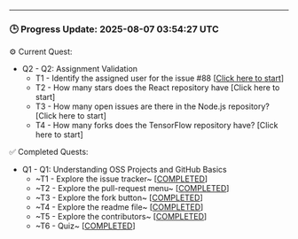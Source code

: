 

---

### 🕒 Progress Update: 2025-08-07 03:54:27 UTC

⚙️ Current Quest: 
  - Q2 - Q2: Assignment Validation
    - T1 - Identify the assigned user for the issue #88 [[Click here to start](https://github.com/OSS-Doorway-Dev/MisanEtchie-abeg-101/issues/7)]
    - T2 - How many stars does the React repository have [Click here to start]
    - T3 - How many open issues are there in the Node.js repository? [Click here to start]
    - T4 - How many forks does the TensorFlow repository have? [Click here to start]

✅ Completed Quests: 
  - Q1 - Q1: Understanding OSS Projects and GitHub Basics
    - ~T1 - Explore the issue tracker~ [[COMPLETED](https://github.com/OSS-Doorway-Dev/MisanEtchie-abeg-101/issues/1)]
    - ~T2 - Explore the pull-request menu~ [[COMPLETED](https://github.com/OSS-Doorway-Dev/MisanEtchie-abeg-101/issues/2)]
    - ~T3 - Explore the fork button~ [[COMPLETED](https://github.com/OSS-Doorway-Dev/MisanEtchie-abeg-101/issues/3)]
    - ~T4 - Explore the readme file~ [[COMPLETED](https://github.com/OSS-Doorway-Dev/MisanEtchie-abeg-101/issues/4)]
    - ~T5 - Explore the contributors~ [[COMPLETED](https://github.com/OSS-Doorway-Dev/MisanEtchie-abeg-101/issues/5)]
    - ~T6 - Quiz~ [[COMPLETED](https://github.com/OSS-Doorway-Dev/MisanEtchie-abeg-101/issues/6)]
